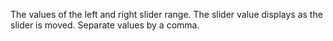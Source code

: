 The values of the left and right slider range. The slider value displays as the slider is moved.
Separate values by a comma.